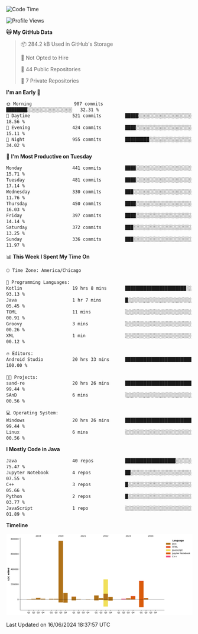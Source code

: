 <!--START_SECTION:waka-->
![Code Time](http://img.shields.io/badge/Code%20Time-456%20hrs%2045%20mins-blue)

![Profile Views](http://img.shields.io/badge/Profile%20Views-12-blue)

**🐱 My GitHub Data** 

> 📦 284.2 kB Used in GitHub's Storage 
 > 
> 🚫 Not Opted to Hire
 > 
> 📜 44 Public Repositories 
 > 
> 🔑 7 Private Repositories 
 > 
**I'm an Early 🐤** 

```text
🌞 Morning                907 commits         ████████░░░░░░░░░░░░░░░░░   32.31 % 
🌆 Daytime                521 commits         █████░░░░░░░░░░░░░░░░░░░░   18.56 % 
🌃 Evening                424 commits         ████░░░░░░░░░░░░░░░░░░░░░   15.11 % 
🌙 Night                  955 commits         █████████░░░░░░░░░░░░░░░░   34.02 % 
```
📅 **I'm Most Productive on Tuesday** 

```text
Monday                   441 commits         ████░░░░░░░░░░░░░░░░░░░░░   15.71 % 
Tuesday                  481 commits         ████░░░░░░░░░░░░░░░░░░░░░   17.14 % 
Wednesday                330 commits         ███░░░░░░░░░░░░░░░░░░░░░░   11.76 % 
Thursday                 450 commits         ████░░░░░░░░░░░░░░░░░░░░░   16.03 % 
Friday                   397 commits         ████░░░░░░░░░░░░░░░░░░░░░   14.14 % 
Saturday                 372 commits         ███░░░░░░░░░░░░░░░░░░░░░░   13.25 % 
Sunday                   336 commits         ███░░░░░░░░░░░░░░░░░░░░░░   11.97 % 
```


📊 **This Week I Spent My Time On** 

```text
🕑︎ Time Zone: America/Chicago

💬 Programming Languages: 
Kotlin                   19 hrs 8 mins       ███████████████████████░░   93.13 % 
Java                     1 hr 7 mins         █░░░░░░░░░░░░░░░░░░░░░░░░   05.45 % 
TOML                     11 mins             ░░░░░░░░░░░░░░░░░░░░░░░░░   00.91 % 
Groovy                   3 mins              ░░░░░░░░░░░░░░░░░░░░░░░░░   00.26 % 
XML                      1 min               ░░░░░░░░░░░░░░░░░░░░░░░░░   00.12 % 

🔥 Editors: 
Android Studio           20 hrs 33 mins      █████████████████████████   100.00 % 

🐱‍💻 Projects: 
sand-re                  20 hrs 26 mins      █████████████████████████   99.44 % 
SAnD                     6 mins              ░░░░░░░░░░░░░░░░░░░░░░░░░   00.56 % 

💻 Operating System: 
Windows                  20 hrs 26 mins      █████████████████████████   99.44 % 
Linux                    6 mins              ░░░░░░░░░░░░░░░░░░░░░░░░░   00.56 % 
```

**I Mostly Code in Java** 

```text
Java                     40 repos            ███████████████████░░░░░░   75.47 % 
Jupyter Notebook         4 repos             ██░░░░░░░░░░░░░░░░░░░░░░░   07.55 % 
C++                      3 repos             █░░░░░░░░░░░░░░░░░░░░░░░░   05.66 % 
Python                   2 repos             █░░░░░░░░░░░░░░░░░░░░░░░░   03.77 % 
JavaScript               1 repo              ░░░░░░░░░░░░░░░░░░░░░░░░░   01.89 % 
```



**Timeline**

![Lines of Code chart](https://raw.githubusercontent.com/phanijsp/phanijsp/main/assets/bar_graph.png)


 Last Updated on 16/06/2024 18:37:57 UTC
<!--END_SECTION:waka-->

